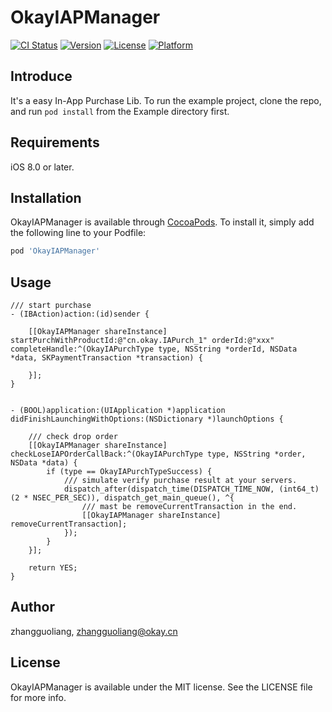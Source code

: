 # OkayIAPManager

[![CI Status](https://img.shields.io/travis/zhangguoliang/OkayIAPManager.svg?style=flat)](https://travis-ci.org/zhangguoliang/OkayIAPManager)
[![Version](https://img.shields.io/cocoapods/v/OkayIAPManager.svg?style=flat)](https://cocoapods.org/pods/OkayIAPManager)
[![License](https://img.shields.io/cocoapods/l/OkayIAPManager.svg?style=flat)](https://cocoapods.org/pods/OkayIAPManager)
[![Platform](https://img.shields.io/cocoapods/p/OkayIAPManager.svg?style=flat)](https://cocoapods.org/pods/OkayIAPManager)

## Introduce

It's a easy In-App Purchase Lib.
To run the example project, clone the repo, and run `pod install` from the Example directory first.

## Requirements

iOS 8.0 or later.

## Installation

OkayIAPManager is available through [CocoaPods](https://cocoapods.org). To install
it, simply add the following line to your Podfile:

```ruby
pod 'OkayIAPManager'
```

## Usage

```
/// start purchase
- (IBAction)action:(id)sender {
    
    [[OkayIAPManager shareInstance] startPurchWithProductId:@"cn.okay.IAPurch_1" orderId:@"xxx" completeHandle:^(OkayIAPurchType type, NSString *orderId, NSData *data, SKPaymentTransaction *transaction) {
        
    }];
}


- (BOOL)application:(UIApplication *)application didFinishLaunchingWithOptions:(NSDictionary *)launchOptions {

    /// check drop order
    [[OkayIAPManager shareInstance] checkLoseIAPOrderCallBack:^(OkayIAPurchType type, NSString *order, NSData *data) {
        if (type == OkayIAPurchTypeSuccess) {
            /// simulate verify purchase result at your servers.
            dispatch_after(dispatch_time(DISPATCH_TIME_NOW, (int64_t)(2 * NSEC_PER_SEC)), dispatch_get_main_queue(), ^{
                /// mast be removeCurrentTransaction in the end.
                [[OkayIAPManager shareInstance] removeCurrentTransaction];
            });
        }
    }];
    
    return YES;
}
```


## Author

zhangguoliang, zhangguoliang@okay.cn

## License

OkayIAPManager is available under the MIT license. See the LICENSE file for more info.
